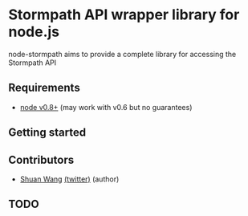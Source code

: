 Stormpath API wrapper library for node.js
=========================================
node-stormpath aims to provide a complete library for accessing the Stormpath API

## Requirements

- [node v0.8+](http://nodejs.org/) (may work with v0.6 but no guarantees)

## Getting started

## Contributors

- [Shuan Wang](https://github.com/swang) [(twitter)](https://twitter.com/swang) (author)

## TODO